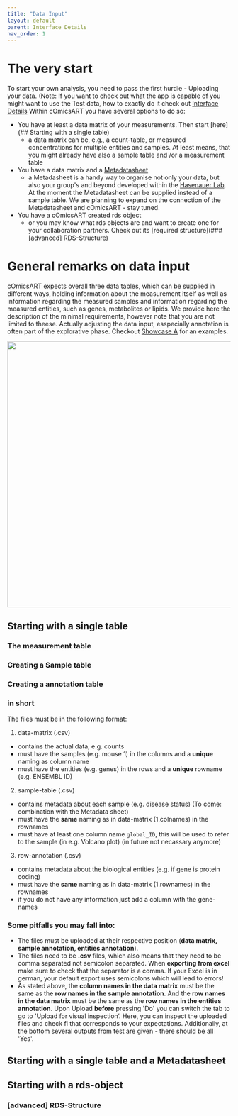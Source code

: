```yaml
---
title: "Data Input"
layout: default
parent: Interface Details
nav_order: 1
---
```


# The very start
To start your own analysis, you need to pass the first hurdle - Uploading your data. (Note: If you want to check out what the app is capable of you might want to use the Test data, how to exactly do it check out [Interface Details](interface-details/selection.md)
Within cOmicsART you have several options to do so:

- You have at least a data matrix of your measurements. Then start [here](## Starting with a single table)
  - a data matrix can be, e.g., a count-table, or measured concentrations for multiple entities and samples. At least means, that you might already have also a sample table and /or a measurement table
- You have a data matrix and a [Metadatasheet](https://www.nature.com/articles/s41597-024-03349-2)
  - a Metadasheet is a handy way to organise not only your data, but also your group's and beyond developed within the [Hasenauer Lab](https://www.mathematics-and-life-sciences.uni-bonn.de/en/research/hasenauer-group). At the moment the Metadatasheet can be supplied instead of a sample table. We are planning to expand on the connection of the Metadatasheet and cOmicsART - stay tuned.
- You have a cOmicsART created rds object
  - or you may know what rds objects are and want to create one for your collaboration partners. Check out its [required structure](### [advanced] RDS-Structure)

# General remarks on data input
cOmicsART expects overall three data tables, which can be supplied in different ways, holding information about the measurement itself as well as information regarding the measured samples and information regarding the measured entities, such as genes, metabolites or lipids. We provide here the description of the minimal requirements, however note that you are not limited to theese. Actually adjusting the data input, esspecially annotation is often part of the explorative phase. Checkout [Showcase A](showcases/showcase-a.md) for an examples.

<img src="DataInputShiny.png" width="600">

## Starting with a single table

### The measurement table
### Creating a Sample table
### Creating a annotation table

### in short
The files must be in the following format:<br>
1. data-matrix (.csv) <br>
  - contains the actual data, e.g. counts<br>
  - must have the samples (e.g. mouse 1) in the columns and a **unique** naming as 
    column name<br>
  - must have the entities (e.g. genes) in the rows and a **unique** rowname (e.g. 
    ENSEMBL ID)<br>
2. sample-table (.csv) <br>
  - contains metadata about each sample (e.g. disease status) (To come: combination with the Metadata sheet)<br>
  - must have the **same** naming as in data-matrix (1.colnames) in the rownames<br>
  - must have at least one column name `global_ID`, this will be used to refer to the sample (in e.g. Volcano plot) (in future not necassary anymore)<br>
3. row-annotation (.csv) <br>
  - contains metadata about the biological entities (e.g. if gene is protein coding)<br>
  - must have the **same** naming as in data-matrix (1.rownames) in the rownames<br>
  - if you do not have any information just add a column with the gene-names<br>

### Some pitfalls you may fall into:
* The files must be uploaded at their respective position (**data matrix, 
  sample annotation, entities annotation**).
* The files need to be **.csv** files, which also means that they need to be comma 
  separated not semicolon separated. When **exporting from excel** make sure to check 
  that the separator is a comma. If your Excel is in german, your default export uses semicolons which will lead to errors!
* As stated above, the **column names in the data matrix** must be the same as the **row 
  names in the sample annotation**. And the **row names in the data matrix** must be the 
  same as the **row names in the entities annotation**. Upon Upload **before** pressing 'Do' you can switch the tab to go to 'Upload for visual inspection‘. Here, you can inspect the uploaded files and check fi that corresponds to your expectations. Additionally, at the bottom several outputs from test are given - there should be all 'Yes'.
  
## Starting with a single table and a Metadatasheet

## Starting with a rds-object
### [advanced] RDS-Structure


